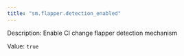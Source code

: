 ```yaml
---
title: "sm.flapper.detection_enabled"
---
```


Description: Enable CI change flapper detection mechanism

Value: `true`
